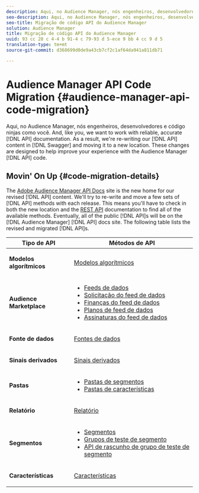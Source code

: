 ```yaml
---
description: Aqui, no Audience Manager, nós engenheiros, desenvolvedores e código ninjas como você. E, como você, queremos trabalhar com a documentação confiável e precisa da API. Como resultado, regre o conteúdo da API no Swagger e movemos-o para um novo local. Essas alterações foram projetadas para ajudar a melhorar sua experiência com o código API do Audience Manager.
seo-description: Aqui, no Audience Manager, nós engenheiros, desenvolvedores e código ninjas como você. E, como você, queremos trabalhar com a documentação confiável e precisa da API. Como resultado, regre o conteúdo da API no Swagger e movemos-o para um novo local. Essas alterações foram projetadas para ajudar a melhorar sua experiência com o código API do Audience Manager.
seo-title: Migração de código API do Audience Manager
solution: Audience Manager
title: Migração de código API do Audience Manager
uuid: 93 cc 28 c 4-4 b 91-4 c 79-93 d 5-ece 9 bb 4 cc 9 d 5
translation-type: tm+mt
source-git-commit: d368699d0de9a43cb7cf2c1af64da941a811db71

---
```



# Audience Manager API Code Migration {#audience-manager-api-code-migration}

Aqui, no Audience Manager, nós engenheiros, desenvolvedores e código ninjas como você. And, like you, we want to work with reliable, accurate [!DNL API] documentation. As a result, we're re-writing our [!DNL API] content in [!DNL Swagger] and moving it to a new location. These changes are designed to help improve your experience with the Audience Manager [!DNL API] code.

## Movin' On Up {#code-migration-details}

<!-- api-swagger-migration.xml -->

The [Adobe Audience Manager API Docs](https://bank.demdex.com/portal/swagger/index.html) site is the new home for our revised [!DNL API] content. We'll try to re-write and move a few sets of [!DNL API] methods with each release. This means you'll have to check in both the new location and the [REST API](../api/rest-api-main/rest-api-main.md) documentation to find all of the available methods. Eventually, all of the public [!DNL API]s will be on the [!DNL Audience Manager] [!DNL API] docs site. The following table lists the revised and migrated [!DNL API]s.

<table id="table_CD3C244CB02C48C898745FB982EC828C"> 
 <thead> 
  <tr> 
   <th colname="col1" class="entry"> Tipo de API </th> 
   <th colname="col2" class="entry"> Métodos de API </th> 
  </tr> 
 </thead>
 <tbody>
 <tr> 
   <td colname="col1"> <p> <b>Modelos algorítmicos</b> </p> </td> 
   <td colname="col2"> <p> <a href="https://bank.demdex.com/portal/swagger/index.html#/Algorithmic_Models_API" format="https" scope="external"> Modelos algorítmicos</a> </p> </td> 
  </tr> 
  <tr> 
   <td colname="col1"> <p> <b>Audience Marketplace</b> </p> </td> 
   <td colname="col2"> <p> 
     <ul id="ul_4CFB3FAAC0B04E5AADD80E7D7FAF2722"> 
      <li id="li_50EE5F6B2278480E9FEA04AD51664F9D"> <a href="https://bank.demdex.com/portal/swagger/index.html#!/?f=Data_Feed_API" format="https" scope="external"> Feeds de dados</a> </li> 
      <li id="li_5D372E3819014AB78C12048A9A2DC89F"> <a href="https://bank.demdex.com/portal/swagger/index.html#!/Data_Feed_Request_API/" format="https" scope="external"> Solicitação do feed de dados</a> </li> 
      <li id="li_0582688D08C346C68B81D86A5C46E053"> <a href="https://bank.demdex.com/portal/swagger/index.html#!/?f=Data_Feed_Finance_API" format="https" scope="external"> Finanças do feed de dados</a> </li> 
      <li id="li_C1C1CB42D6A74803B4672F6EE2D2D08C"> <a href="https://bank.demdex.com/portal/swagger/index.html#!/?f=Data_Feed_Plans_API" format="https" scope="external"> Planos de feed de dados</a> </li> 
      <li id="li_D8F9D791D0824287B9D0B0585E3106AB"> <a href="https://bank.demdex.com/portal/swagger/index.html#!/Data_Feed_Subscription_API" format="https" scope="external"> Assinaturas do feed de dados</a> </li> 
     </ul> </p> </td> 
  </tr> 
  <tr> 
   <td colname="col1"> <p> <b>Fonte de dados</b> </p> </td> 
   <td colname="col2"> <p> <a href="https://bank.demdex.com/portal/swagger/index.html#!/Data_Source_API" format="https" scope="external"> Fontes de dados</a> </p> </td> 
  </tr> 
   <td colname="col1"> <p> <b>Sinais derivados</b> </p> </td> 
   <td colname="col2"> <p> <a href="https://bank.demdex.com/portal/swagger/index.html#/Derived_Signals_API" format="https" scope="external"> Sinais derivados</a> </p> </td> 
  </tr>   
  <tr> 
   <td colname="col1"> <p> <b>Pastas</b> </p> </td> 
   <td colname="col2"> <p> 
     <ul id="ul_FD05673B372141F3B0EF2C79A338F744"> 
      <li id="li_5D16FCAF6F0E411694A1CFBE9571BDAC"> <a href="https://bank.demdex.com/portal/swagger/index.html#!/Segment_Folder_API" format="https" scope="external"> Pastas de segmentos</a> </li> 
      <li id="li_5DC088C0F8CA4FC193248366C8400030"> <a href="https://bank.demdex.com/portal/swagger/index.html#!/Trait_Folder_API" scope="external" format="https"> Pastas de características</a> </li> 
     </ul> </p> </td> 
  </tr> 
  <tr> 
   <td colname="col1"> <p> <b>Relatório</b> </p> </td> 
   <td colname="col2"> <p> <a href="https://bank.demdex.com/portal/swagger/index.html#!/Reporting_API" format="https" scope="external"> Relatório</a> </p> </td> 
  </tr> 
  <tr> 
   <td colname="col1"> <p> <b>Segmentos</b> </p> </td> 
   <td colname="col2"> <p> 
     <ul id="ul_098B0655653D4846B70349A35A055C19"> 
      <li id="li_41A3003BF41147969BC88D4F12A5C1BB"> <a href="https://bank.demdex.com/portal/swagger/index.html#!/Segments_API" format="https" scope="external"> Segmentos</a> </li> 
      <li id="li_22A858D377634D88AE58BE2CE924169C"> <a href="https://bank.demdex.com/portal/swagger/index.html#!/Segment_Test_Group_API/" format="https" scope="external"> Grupos de teste de segmento</a> </li> 
      <li id="li_2B505A1B43CF4B29A0336106C321E7FD"> <a href="https://bank.demdex.com/portal/swagger/index.html#!/Segment_Test_Group_Draft_API/" format="https" scope="external"> API de rascunho de grupo de teste de segmento</a> </li> 
     </ul> </p> </td> 
  </tr> 
  <tr> 
   <td colname="col1"> <p> <b>Características</b> </p> </td> 
   <td colname="col2"> <p> <a href="https://bank.demdex.com/portal/swagger/index.html#!/Traits_API" format="https" scope="external"> Características</a> </p> </td> 
  </tr>
 </tbody>
</table>